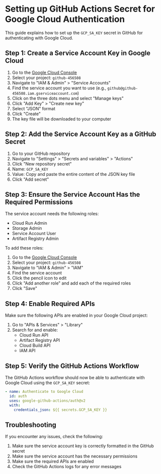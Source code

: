 # Setting up GitHub Actions Secret for Google Cloud Authentication

This guide explains how to set up the `GCP_SA_KEY` secret in GitHub for authenticating with Google Cloud.

## Step 1: Create a Service Account Key in Google Cloud

1. Go to the [Google Cloud Console](https://console.cloud.google.com/)
2. Select your project: `github-456508`
3. Navigate to "IAM & Admin" > "Service Accounts"
4. Find the service account you want to use (e.g., `github@github-456508.iam.gserviceaccount.com`)
5. Click on the three dots menu and select "Manage keys"
6. Click "Add Key" > "Create new key"
7. Select "JSON" format
8. Click "Create"
9. The key file will be downloaded to your computer

## Step 2: Add the Service Account Key as a GitHub Secret

1. Go to your GitHub repository
2. Navigate to "Settings" > "Secrets and variables" > "Actions"
3. Click "New repository secret"
4. Name: `GCP_SA_KEY`
5. Value: Copy and paste the entire content of the JSON key file
6. Click "Add secret"

## Step 3: Ensure the Service Account Has the Required Permissions

The service account needs the following roles:

- Cloud Run Admin
- Storage Admin
- Service Account User
- Artifact Registry Admin

To add these roles:

1. Go to the [Google Cloud Console](https://console.cloud.google.com/)
2. Select your project: `github-456508`
3. Navigate to "IAM & Admin" > "IAM"
4. Find the service account
5. Click the pencil icon to edit
6. Click "Add another role" and add each of the required roles
7. Click "Save"

## Step 4: Enable Required APIs

Make sure the following APIs are enabled in your Google Cloud project:

1. Go to "APIs & Services" > "Library"
2. Search for and enable:
   - Cloud Run API
   - Artifact Registry API
   - Cloud Build API
   - IAM API

## Step 5: Verify the GitHub Actions Workflow

The GitHub Actions workflow should now be able to authenticate with Google Cloud using the `GCP_SA_KEY` secret:

```yaml
- name: Authenticate to Google Cloud
  id: auth
  uses: google-github-actions/auth@v2
  with:
    credentials_json: ${{ secrets.GCP_SA_KEY }}
```

## Troubleshooting

If you encounter any issues, check the following:

1. Make sure the service account key is correctly formatted in the GitHub secret
2. Make sure the service account has the necessary permissions
3. Make sure the required APIs are enabled
4. Check the GitHub Actions logs for any error messages
